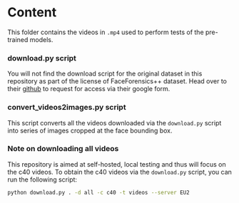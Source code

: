# Content

This folder contains the videos in ``.mp4`` used to perform tests of the pre-trained models.

### download.py script

You will not find the download script for the original dataset in this repository as part of the license of FaceForensics++ dataset. Head over to their [github](https://github.com/ondyari/FaceForensics/tree/master/dataset) to request for access via their google form.

### convert_videos2images.py script

This script converts all the videos downloaded via the ``download.py`` script into series of images cropped at the face bounding box.

### Note on downloading all videos

This repository is aimed at self-hosted, local testing and thus will focus on the c40 videos. To obtain the c40 videos via the ``download.py`` script, you can run the following script:

```sh
python download.py . -d all -c c40 -t videos --server EU2
```
